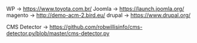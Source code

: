 WP -> https://www.toyota.com.br/
Joomla -> https://launch.joomla.org/
magento -> http://demo-acm-2.bird.eu/
drupal -> https://www.drupal.org/


CMS Detector -> https://github.com/robwillisinfo/cms-detector.py/blob/master/cms-detector.py